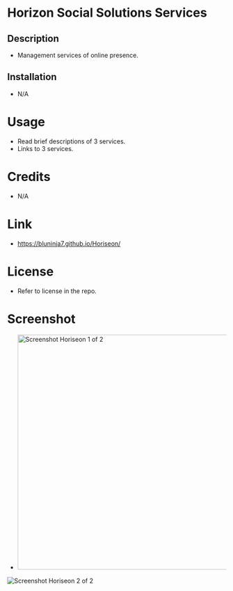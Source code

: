# Horizon Social Solutions Services


## Description
- Management services of online presence.

## Installation
- N/A

# Usage
- Read brief descriptions of 3 services.
- Links to 3 services.

# Credits
- N/A

# Link
- https://bluninja7.github.io/Horiseon/



# License
- Refer to license in the repo.

# Screenshot
- <img width="540" alt="Screenshot Horiseon 1 of 2" src="https://user-images.githubusercontent.com/112138082/200202856-c7813246-d10c-444e-9c9d-f7ae19399eb8.png">

![Screenshot Horiseon 2 of 2](https://user-images.githubusercontent.com/112138082/200202858-85f220dd-5b71-4575-94dd-f7c1abfa5d7b.png)




